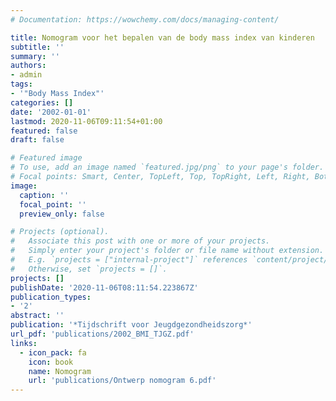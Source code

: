 ```yaml
---
# Documentation: https://wowchemy.com/docs/managing-content/

title: Nomogram voor het bepalen van de body mass index van kinderen
subtitle: ''
summary: ''
authors:
- admin
tags:
- '"Body Mass Index"'
categories: []
date: '2002-01-01'
lastmod: 2020-11-06T09:11:54+01:00
featured: false
draft: false

# Featured image
# To use, add an image named `featured.jpg/png` to your page's folder.
# Focal points: Smart, Center, TopLeft, Top, TopRight, Left, Right, BottomLeft, Bottom, BottomRight.
image:
  caption: ''
  focal_point: ''
  preview_only: false

# Projects (optional).
#   Associate this post with one or more of your projects.
#   Simply enter your project's folder or file name without extension.
#   E.g. `projects = ["internal-project"]` references `content/project/deep-learning/index.md`.
#   Otherwise, set `projects = []`.
projects: []
publishDate: '2020-11-06T08:11:54.223867Z'
publication_types:
- '2'
abstract: ''
publication: '*Tijdschrift voor Jeugdgezondheidszorg*'
url_pdf: 'publications/2002_BMI_TJGZ.pdf'
links:
  - icon_pack: fa
    icon: book
    name: Nomogram
    url: 'publications/Ontwerp nomogram 6.pdf'
---
```

